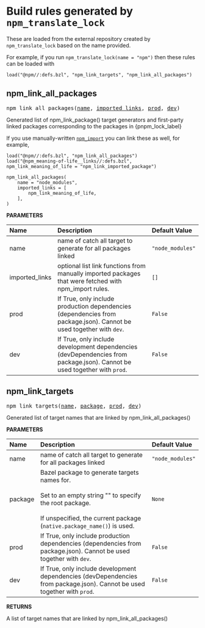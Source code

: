 <!-- Generated with Stardoc: http://skydoc.bazel.build -->

Build rules generated by `npm_translate_lock`
=============================================

These are loaded from the external repository created by `npm_translate_lock` based on the name provided.

For example, if you run `npm_translate_lock(name = "npm")` then these rules can be loaded with

```
load("@npm//:defs.bzl", "npm_link_targets", "npm_link_all_packages")
```

<a id="npm_link_all_packages"></a>

## npm_link_all_packages

<pre>
npm_link_all_packages(<a href="#npm_link_all_packages-name">name</a>, <a href="#npm_link_all_packages-imported_links">imported_links</a>, <a href="#npm_link_all_packages-prod">prod</a>, <a href="#npm_link_all_packages-dev">dev</a>)
</pre>

Generated list of npm_link_package() target generators and first-party linked packages corresponding to the packages in {pnpm_lock_label}

If you use manually-written [`npm_import`](/docs/npm_import.md#npm_import) you can link these as well, for example,

    load("@npm//:defs.bzl", "npm_link_all_packages")
    load("@npm_meaning-of-life__links//:defs.bzl", npm_link_meaning_of_life = "npm_link_imported_package")

    npm_link_all_packages(
        name = "node_modules",
        imported_links = [
            npm_link_meaning_of_life,
        ],
    )


**PARAMETERS**


| Name  | Description | Default Value |
| :------------- | :------------- | :------------- |
| <a id="npm_link_all_packages-name"></a>name |  name of catch all target to generate for all packages linked   |  `"node_modules"` |
| <a id="npm_link_all_packages-imported_links"></a>imported_links |  optional list link functions from manually imported packages that were fetched with npm_import rules.   |  `[]` |
| <a id="npm_link_all_packages-prod"></a>prod |  If True, only include production dependencies (dependencies from package.json). Cannot be used together with `dev`.   |  `False` |
| <a id="npm_link_all_packages-dev"></a>dev |  If True, only include development dependencies (devDependencies from package.json). Cannot be used together with `prod`.   |  `False` |


<a id="npm_link_targets"></a>

## npm_link_targets

<pre>
npm_link_targets(<a href="#npm_link_targets-name">name</a>, <a href="#npm_link_targets-package">package</a>, <a href="#npm_link_targets-prod">prod</a>, <a href="#npm_link_targets-dev">dev</a>)
</pre>

Generated list of target names that are linked by npm_link_all_packages()

**PARAMETERS**


| Name  | Description | Default Value |
| :------------- | :------------- | :------------- |
| <a id="npm_link_targets-name"></a>name |  name of catch all target to generate for all packages linked   |  `"node_modules"` |
| <a id="npm_link_targets-package"></a>package |  Bazel package to generate targets names for.<br><br>Set to an empty string "" to specify the root package.<br><br>If unspecified, the current package (`native.package_name()`) is used.   |  `None` |
| <a id="npm_link_targets-prod"></a>prod |  If True, only include production dependencies (dependencies from package.json). Cannot be used together with `dev`.   |  `False` |
| <a id="npm_link_targets-dev"></a>dev |  If True, only include development dependencies (devDependencies from package.json). Cannot be used together with `prod`.   |  `False` |

**RETURNS**

A list of target names that are linked by npm_link_all_packages()


